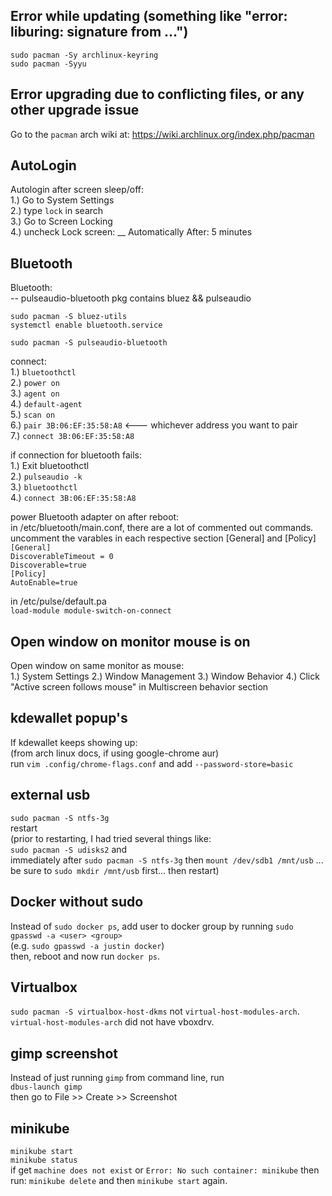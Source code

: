 ## Error while updating (something like "error: liburing: signature from ...")
`sudo pacman -Sy archlinux-keyring`</br>
`sudo pacman -Syyu`

## Error upgrading due to conflicting files, or any other upgrade issue
Go to the `pacman` arch wiki at:
https://wiki.archlinux.org/index.php/pacman

## AutoLogin
Autologin after screen sleep/off: <br />
1.) Go to System Settings <br />
2.) type `lock` in search <br />
3.) Go to Screen Locking <br />
4.) uncheck Lock screen: \_\_ Automatically After: 5 minutes <br />
## Bluetooth
Bluetooth: <br />
-- pulseaudio-bluetooth pkg contains bluez && pulseaudio

`sudo pacman -S bluez-utils` <br />
`systemctl enable bluetooth.service` <br />

`sudo pacman -S pulseaudio-bluetooth` <br />

connect: <br />
1.) `bluetoothctl` <br />
2.) `power on` <br />
3.) `agent on` <br />
4.) `default-agent` <br />
5.) `scan on` <br />
6.) `pair 3B:06:EF:35:58:A8` <--- whichever address you want to pair <br />
7.) `connect 3B:06:EF:35:58:A8` <br />

if connection for bluetooth fails: <br />
1.) Exit bluetoothctl <br />
2.) `pulseaudio -k` <br />
3.) `bluetoothctl` <br />
4.) `connect 3B:06:EF:35:58:A8` <br />

power Bluetooth adapter on after reboot: <br />
in /etc/bluetooth/main.conf, there are a lot of commented out commands. <br />
uncomment the varables in each respective section [General] and [Policy] <br />
`[General]` <br />
`DiscoverableTimeout = 0` <br />
`Discoverable=true` <br />
`[Policy]` <br />
`AutoEnable=true` <br />

in /etc/pulse/default.pa <br />
`load-module module-switch-on-connect` <br />
## Open window on monitor mouse is on
Open window on same monitor as mouse:<br />
1.) System Settings
2.) Window Management
3.) Window Behavior
4.) Click "Active screen follows mouse" in Multiscreen behavior section
## kdewallet popup's
If kdewallet keeps showing up:<br />
(from arch linux docs, if using google-chrome aur)<br />
run `vim .config/chrome-flags.conf` and add `--password-store=basic`
## external usb
`sudo pacman -S ntfs-3g`<br />
restart <br />
(prior to restarting, I had tried several things like: <br />
`sudo pacman -S udisks2` and <br />
immediately after `sudo pacman -S ntfs-3g` then `mount /dev/sdb1 /mnt/usb` ... be sure to `sudo mkdir /mnt/usb` first... then restart)
## Docker without sudo
Instead of `sudo docker ps`, add user to docker group by running `sudo gpasswd -a <user> <group>`<br />
(e.g. `sudo gpasswd -a justin docker`)<br />
then, reboot and now run `docker ps`.
## Virtualbox
`sudo pacman -S virtualbox-host-dkms` not `virtual-host-modules-arch`. `virtual-host-modules-arch` did not have vboxdrv.
## gimp screenshot
Instead of just running `gimp` from command line, run<br />`dbus-launch gimp`<br />
then go to File >> Create >> Screenshot
## minikube
`minikube start`<br />
`minikube status`<br />
if get `machine does not exist` or `Error: No such container: minikube` then run: `minikube delete` and then `minikube start` again.
